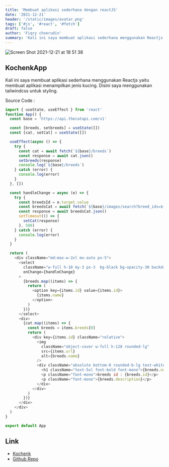 ```yaml
---
title: 'Membuat aplikasi sederhana dengan reactJS'
date: '2021-12-21'
header: '/static/images/avatar.png'
tags: ['#js', '#react', '#fetch']
draft: false
author: 'Fiqry choerudin'
summary: 'Kali ini saya membuat aplikasi sederhana menggunakan Reactjs yaitu membuat aplikasi menampilkan jenis kucing. Disini saya menggunakan tailwindcss untuk styling.'
---
```


![Screen Shot 2021-12-21 at 18 51 38](https://user-images.githubusercontent.com/25787603/146925689-ab1127b4-338b-4869-ab6f-5f34828da626.png)

## KochenkApp

Kali ini saya membuat aplikasi sederhana menggunakan Reactjs yaitu membuat aplikasi menampilkan jenis kucing. Disini saya menggunakan tailwindcss untuk styling.

Source Code :

```js
import { useState, useEffect } from 'react'
function App() {
  const base = 'https://api.thecatapi.com/v1'

  const [breeds, setbreeds] = useState([])
  const [cat, setCat] = useState([])

  useEffect(async () => {
    try {
      const cat = await fetch(`${base}/breeds`)
      const response = await cat.json()
      setbreeds(response)
      console.log(`${base}/breeds`)
    } catch (error) {
      console.log(error)
    }
  }, [])

  const handleChange = async (e) => {
    try {
      const breedsId = e.target.value
      const breedsCat = await fetch(`${base}/images/search?breed_ids=${breedsId}`)
      const response = await breedsCat.json()
      setTimeout(() => {
        setCat(response)
      }, 500)
    } catch (error) {
      console.log(error)
    }
  }

  return (
    <div className="md:max-w-2xl mx-auto px-5">
      <select
        className="w-full h-10 my-3 px-3  bg-black bg-opacity-30 backdrop-filter backdrop-saturate-150 backdrop-blur-lg rounded-md"
        onChange={handleChange}
      >
        {breeds.map((items) => {
          return (
            <option key={items.id} value={items.id}>
              {items.name}
            </option>
          )
        })}
      </select>
      <div>
        {cat.map((items) => {
          const breeds = items.breeds[0]
          return (
            <div key={items.id} className="relative">
              <img
                className="object-cover w-full h-128 rounded-lg"
                src={items.url}
                alt={breeds.name}
              />
              <div className="absolute bottom-0 rounded-b-lg text-white p-6 space-y-4 bg-black bg-opacity-30 backdrop-filter backdrop-saturate-150 backdrop-blur-lg rounded-md">
                <h1 className="text-5xl font-bold font-mono">{breeds.name}</h1>
                <p className="font-mono">breeds id : {breeds.id}</p>
                <p className="font-mono">{breeds.description}</p>
              </div>
            </div>
          )
        })}
      </div>
    </div>
  )
}

export default App
```

## Link

- [Kochenk](https://kochenk.fiqrychoerudin.dev/)
- [Github Repo](https://github.com/fiqryq/kochenk)
